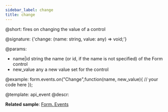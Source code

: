 ```yaml
---
sidebar_label: change
title: change
---          
```


@short: fires on changing the value of a control

@signature: {'change: (name: string, value: any) => void;'}

@params:
- name|id			string		the name (or id, if the name is not specified) of the Form control
- new_value		any			a new value set for the control

@example:
form.events.on("Change",function(name, new_value){
	// your code here
});


@template: api_event
@descr:


**Related sample**: [Form. Events](https://snippet.dhtmlx.com/vyipsaoa)
